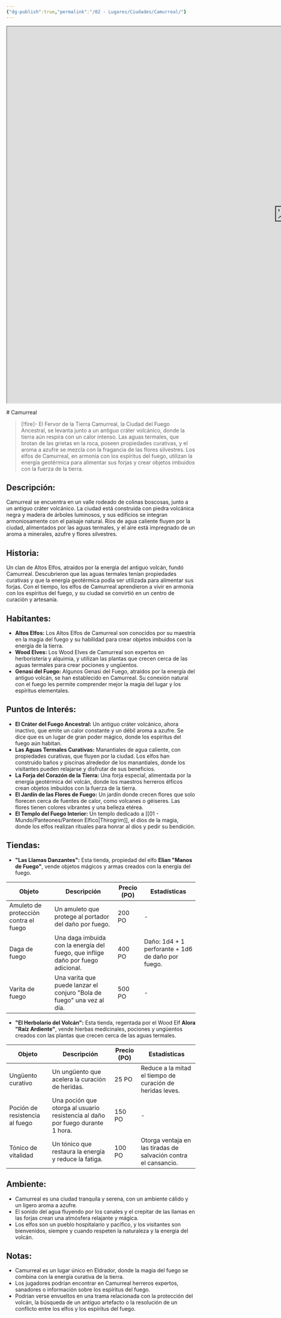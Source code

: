 ```yaml
---
{"dg-publish":true,"permalink":"/02 - Lugares/Ciudades/Camurreal/"}
---
```


<p><span><iframe height="1000" width="1500" src="https://watabou.github.io/city-generator/?size=60&amp;seed=924&amp;name=Camurreal&amp;population=600000&amp;citadel=0&amp;urban_castle=1&amp;plaza=1&amp;temple=1&amp;walls=0&amp;shantytown=0&amp;coast=0&amp;river=0&amp;greens=1&amp;hub=1" sandbox="allow-forms allow-presentation allow-same-origin allow-scripts allow-modals"></iframe></span></p>
# Camurreal

> [!fire]-  El Fervor de la Tierra
> Camurreal,  la Ciudad del Fuego Ancestral,  se levanta junto a un antiguo cráter volcánico,  donde la tierra aún respira con un calor intenso.  Las aguas termales,  que brotan de las grietas en la roca,  poseen propiedades curativas,  y el aroma a azufre se mezcla con la fragancia de las flores silvestres.  Los elfos de Camurreal,  en armonía con los espíritus del fuego,  utilizan la energía geotérmica para alimentar sus forjas y crear objetos imbuidos con la fuerza de la tierra.

## Descripción:

Camurreal se encuentra en un valle rodeado de colinas boscosas,  junto a un antiguo cráter volcánico.   La ciudad está construida con piedra volcánica negra y madera de árboles luminosos,  y sus edificios se integran armoniosamente con el paisaje natural.  Ríos de agua caliente fluyen por la ciudad,  alimentados por las aguas termales,  y el aire está impregnado de un aroma a minerales,  azufre y flores silvestres.

## Historia:

Un clan de Altos Elfos,  atraídos por la energía del antiguo volcán,  fundó Camurreal.   Descubrieron que las aguas termales tenían propiedades curativas y que la energía geotérmica podía ser utilizada para alimentar sus forjas.  Con el tiempo,  los elfos de Camurreal aprendieron a vivir en armonía con los espíritus del fuego,  y su ciudad se convirtió en un centro de curación y artesanía.

## Habitantes:

* **Altos Elfos:** Los Altos Elfos de Camurreal son conocidos por su maestría en la magia del fuego y su habilidad para crear objetos imbuidos con la energía de la tierra.   
* **Wood Elves:**  Los Wood Elves de Camurreal son expertos en herboristería y alquimia,  y utilizan las plantas que crecen cerca de las aguas termales para crear pociones y ungüentos.
* **Genasi del Fuego:**  Algunos Genasi del Fuego,  atraídos por la energía del antiguo volcán,  se han establecido en Camurreal.  Su conexión natural con el fuego les permite comprender mejor la magia del lugar y los espíritus elementales.

## Puntos de Interés:

* **El Cráter del Fuego Ancestral:**  Un antiguo cráter volcánico,  ahora inactivo,  que emite un calor constante y un débil aroma a azufre.  Se dice que es un lugar de gran poder mágico,  donde los espíritus del fuego aún habitan.
* **Las Aguas Termales Curativas:**  Manantiales de agua caliente,  con propiedades curativas,  que fluyen por la ciudad.   Los elfos han construido baños y piscinas alrededor de los manantiales,  donde los visitantes pueden relajarse y disfrutar de sus beneficios.
* **La Forja del Corazón de la Tierra:**  Una forja especial,  alimentada por la energía geotérmica del volcán,  donde los maestros herreros élficos crean objetos imbuidos con la fuerza de la tierra.
* **El Jardín de las Flores de Fuego:**  Un jardín donde crecen flores que solo florecen cerca de fuentes de calor,  como volcanes o géiseres.  Las flores tienen colores vibrantes y una belleza etérea.
* **El Templo del Fuego Interior:**  Un templo dedicado a [[01 - Mundo/Panteones/Panteon Elfico\|Thirogrim]],  el dios de la magia,  donde los elfos realizan rituales para honrar al dios y pedir su bendición.

## Tiendas:

* **"Las Llamas Danzantes":**  Esta tienda,  propiedad del elfo **Elian "Manos de Fuego"**,  vende objetos mágicos y armas creados con la energía del fuego.

| Objeto | Descripción | Precio (PO) | Estadísticas |
|---|---|---|---|
| Amuleto de protección contra el fuego |  Un amuleto que protege al portador del daño por fuego. | 200 PO | - |
| Daga de fuego |  Una daga imbuida con la energía del fuego,  que inflige daño por fuego adicional. | 400 PO |  Daño: 1d4 + 1 perforante + 1d6 de daño por fuego. |
| Varita de fuego |  Una varita que puede lanzar el conjuro "Bola de fuego" una vez al día. | 500 PO | - |

* **"El Herbolario del Volcán":**  Esta tienda,  regentada por el Wood Elf **Alora "Raíz Ardiente"**,  vende hierbas medicinales,  pociones y ungüentos creados con las plantas que crecen cerca de las aguas termales.

| Objeto | Descripción | Precio (PO) | Estadísticas |
|---|---|---|---|
| Ungüento curativo |  Un ungüento que acelera la curación de heridas. | 25 PO |  Reduce a la mitad el tiempo de curación de heridas leves. |
| Poción de resistencia al fuego | Una poción que otorga al usuario resistencia al daño por fuego durante 1 hora. | 150 PO | - |
| Tónico de vitalidad |  Un tónico que restaura la energía y reduce la fatiga. | 100 PO | Otorga ventaja en las tiradas de salvación contra el cansancio. |

## Ambiente:

* Camurreal es una ciudad tranquila y serena,  con un ambiente cálido y un ligero aroma a azufre.  
* El sonido del agua fluyendo por los canales y el crepitar de las llamas en las forjas crean una atmósfera relajante y mágica.  
* Los elfos son un pueblo hospitalario y pacífico,  y los visitantes son bienvenidos,  siempre y cuando respeten la naturaleza y la energía del volcán.

## Notas:

* Camurreal es un lugar único en Eldrador,  donde la magia del fuego se combina con la energía curativa de la tierra.
* Los jugadores podrían encontrar en Camurreal  herreros expertos,  sanadores o información sobre los espíritus del fuego.
*  Podrían verse envueltos en una trama relacionada con la protección del volcán,  la búsqueda de un antiguo artefacto o la resolución de un conflicto entre los elfos y los espíritus del fuego.

